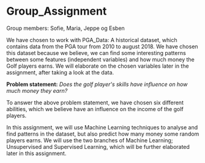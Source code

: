 # Group_Assignment
Group members: Sofie, Maria, Jeppe og Esben

We have chosen to work with PGA_Data: A historical dataset, which contains data from the PGA tour from 2010 to august 2018. We have chosen this dataset because we believe, we can find some interesting patterns between some features (independent variables) and how much money the Golf players earns. We will elaborate on the chosen variables later in the assignment, after taking a look at the data.  

**Problem statement:** 
*Does the golf player's skills have influence on how much money they earn?*


To answer the above problem statement, we have chosen six different abilities, which we believe have an influence on the income of the golf players. 

In this assignment, we will use Machine Learning techniques to analyse and find patterns in the dataset, but also predict how many money some random players earns. We will use the two branches of Machine Learning; Unsupervised and Supervised Learning, which will be further elaborated later in this assignment.

